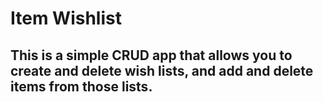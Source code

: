 # Item Wishlist

## This is a simple CRUD app that allows you to create and delete wish lists, and add and delete items from those lists.

